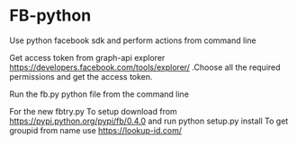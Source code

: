 FB-python
=========

Use python facebook sdk and perform actions from command line

Get access token from graph-api explorer https://developers.facebook.com/tools/explorer/ .Choose all the required permissions and get the access token.

Run the fb.py python file from the command line



For the new fbtry.py 
To setup download from https://pypi.python.org/pypi/fb/0.4.0 and run python setup.py install
To get groupid from name use https://lookup-id.com/
